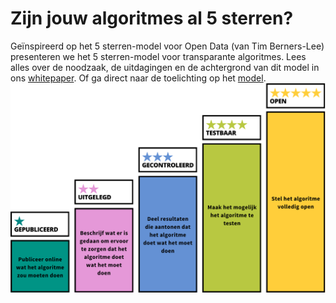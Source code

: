 # **Zijn jouw algoritmes al 5 sterren?**

Geïnspireerd op het 5 sterren-model voor Open Data (van Tim Berners-Lee) presenteren we het 5 sterren-model voor transparante algoritmes. Lees alles over de noodzaak, de uitdagingen en de achtergrond van dit model in ons [whitepaper](5sterrenalgoritmes.nl/whitepaper/). Of ga direct naar de toelichting op het [model](5sterrenalgoritmes.nl/model/).
![Het 5 sterren-model is gevisualiseerd als 5 oplopende tredes. De tredes zijn: gepubliceerd, uitgelegd, gecontroleerd, testbaar en open.](./img/5sterren-model.svg "Het 5 sterren-model")
